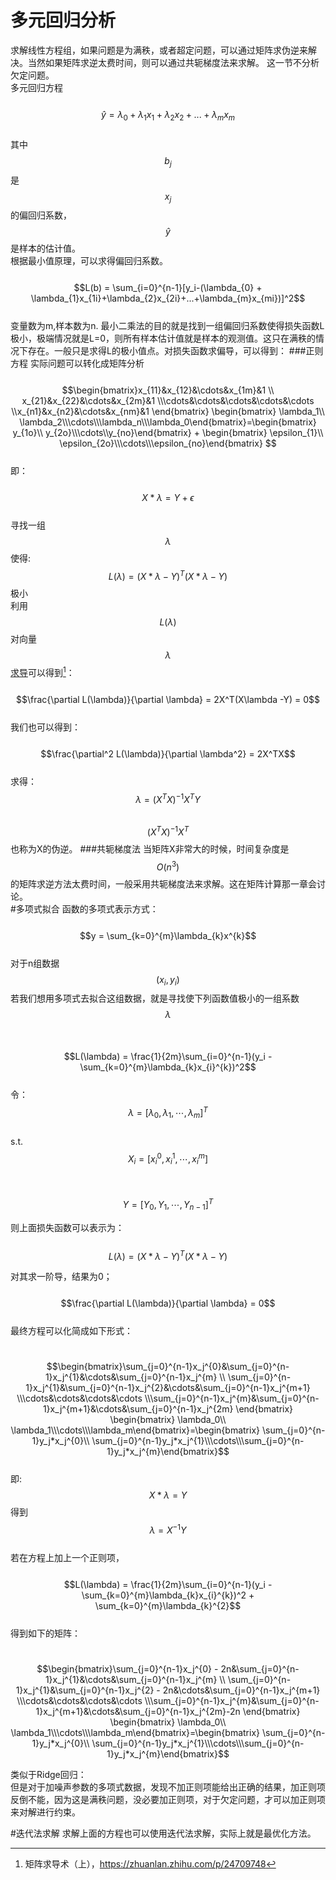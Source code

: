 # 多元回归分析
求解线性方程组，如果问题是为满秩，或者超定问题，可以通过矩阵求伪逆来解决。当然如果矩阵求逆太费时间，则可以通过共轭梯度法来求解。   这一节不分析欠定问题。  
多元回归方程  
&emsp;&emsp;$$\hat y = \lambda_{0} + \lambda_{1}x_{1}+\lambda_{2}x_{2}+...+\lambda_{m}x_{m}$$  
其中$$b_j$$是$$x_j$$的偏回归系数，$$\hat y$$是样本的估计值。  
根据最小值原理，可以求得偏回归系数。  
&emsp;&emsp;$$L(b) = \sum_{i=0}^{n-1}[y_i-(\lambda_{0} + \lambda_{1}x_{1i}+\lambda_{2}x_{2i}+...+\lambda_{m}x_{mi})]^2$$  
变量数为m,样本数为n. 最小二乘法的目的就是找到一组偏回归系数使得损失函数L极小，极端情况就是L=0，则所有样本估计值就是样本的观测值。这只在满秩的情况下存在。一般只是求得L的极小值点。对损失函数求偏导，可以得到：
###正则方程
实际问题可以转化成矩阵分析  
&emsp;&emsp;$$\begin{bmatrix}x_{11}&x_{12}&\cdots&x_{1m}&1
\\ x_{21}&x_{22}&\cdots&x_{2m}&1
\\\cdots&\cdots&\cdots&\cdots&\cdots
\\x_{n1}&x_{n2}&\cdots&x_{nm}&1
\end{bmatrix}
\begin{bmatrix} \lambda_1\\ \lambda_2\\\cdots\\\lambda_n\\\lambda_0\end{bmatrix}=\begin{bmatrix} y_{1o}\\ y_{2o}\\\cdots\\y_{no}\end{bmatrix} + \begin{bmatrix} \epsilon_{1}\\ \epsilon_{2o}\\\cdots\\\epsilon_{no}\end{bmatrix} $$  
即：  
&emsp;&emsp;$$X*\lambda = Y + \epsilon$$  
寻找一组$$\lambda$$使得:$$L(\lambda) = (X*\lambda - Y)^T(X*\lambda - Y)$$极小  
利用$$L(\lambda)$$对向量$$\lambda$$[求导](https://zhuanlan.zhihu.com/p/24709748)可以得到[^1]：  
&emsp;&emsp;$$\frac{\partial L(\lambda)}{\partial \lambda} = 2X^T(X\lambda -Y) = 0$$  
我们也可以得到：  
&emsp;&emsp;$$\frac{\partial^2 L(\lambda)}{\partial \lambda^2} = 2X^TX$$  
求得：$$\lambda = (X^TX)^{-1}X^TY$$  
$$(X^TX)^{-1}X^T$$也称为X的伪逆。
###共轭梯度法
当矩阵X非常大的时候，时间复杂度是$$O(n^3)$$的矩阵求逆方法太费时间，一般采用共轭梯度法来求解。这在矩阵计算那一章会讨论。  
#多项式拟合 
函数的多项式表示方式：  
&emsp;&emsp;$$y = \sum_{k=0}^{m}\lambda_{k}x^{k}$$  
对于n组数据$$(x_i,y_i)$$若我们想用多项式去拟合这组数据，就是寻找使下列函数值极小的一组系数$$\lambda$$  
&emsp;&emsp;$$L(\lambda) = \frac{1}{2m}\sum_{i=0}^{n-1}(y_i - \sum_{k=0}^{m}\lambda_{k}x_{i}^{k})^2$$  
令：
&emsp;&emsp;$$\lambda = [\lambda_0,\lambda_1,\cdots,\lambda_m]^T$$  
s.t.&emsp;$$X_i = [x_{i}^{0},x_{i}^{1},\cdots,x_{i}^{m}]$$  
&emsp;&emsp;$$Y = [Y_0,Y_1,\cdots,Y_{n-1}]^T$$  

则上面损失函数可以表示为：  
&emsp;&emsp;$$L(\lambda) = (X*\lambda - Y)^T(X*\lambda - Y)$$  

对其求一阶导，结果为0；   
&emsp;&emsp;$$\frac{\partial L(\lambda)}{\partial \lambda} = 0$$   
最终方程可以化简成如下形式：  

&emsp;&emsp;$$\begin{bmatrix}\sum_{j=0}^{n-1}x_j^{0}&\sum_{j=0}^{n-1}x_j^{1}&\cdots&\sum_{j=0}^{n-1}x_j^{m}
\\ \sum_{j=0}^{n-1}x_j^{1}&\sum_{j=0}^{n-1}x_j^{2}&\cdots&\sum_{j=0}^{n-1}x_j^{m+1}
\\\cdots&\cdots&\cdots&\cdots
\\\sum_{j=0}^{n-1}x_j^{m}&\sum_{j=0}^{n-1}x_j^{m+1}&\cdots&\sum_{j=0}^{n-1}x_j^{2m}
\end{bmatrix}
\begin{bmatrix} \lambda_0\\ \lambda_1\\\cdots\\\lambda_m\end{bmatrix}=\begin{bmatrix} \sum_{j=0}^{n-1}y_j*x_j^{0}\\ \sum_{j=0}^{n-1}y_j*x_j^{1}\\\cdots\\\sum_{j=0}^{n-1}y_j*x_j^{m}\end{bmatrix}$$   
即:$$X*\lambda = Y$$ 得到 $$\lambda = X^{-1}Y$$  
若在方程上加上一个正则项，  
&emsp;&emsp;$$L(\lambda) = \frac{1}{2m}\sum_{i=0}^{n-1}(y_i - \sum_{k=0}^{m}\lambda_{k}x_{i}^{k})^2 + \sum_{k=0}^{m}\lambda_{k}^{2}$$  
得到如下的矩阵：  

&emsp;&emsp;$$\begin{bmatrix}\sum_{j=0}^{n-1}x_j^{0} - 2n&\sum_{j=0}^{n-1}x_j^{1}&\cdots&\sum_{j=0}^{n-1}x_j^{m}
\\ \sum_{j=0}^{n-1}x_j^{1}&\sum_{j=0}^{n-1}x_j^{2} - 2n&\cdots&\sum_{j=0}^{n-1}x_j^{m+1}
\\\cdots&\cdots&\cdots&\cdots
\\\sum_{j=0}^{n-1}x_j^{m}&\sum_{j=0}^{n-1}x_j^{m+1}&\cdots&\sum_{j=0}^{n-1}x_j^{2m}-2n
\end{bmatrix}
\begin{bmatrix} \lambda_0\\ \lambda_1\\\cdots\\\lambda_m\end{bmatrix}=\begin{bmatrix} \sum_{j=0}^{n-1}y_j*x_j^{0}\\ \sum_{j=0}^{n-1}y_j*x_j^{1}\\\cdots\\\sum_{j=0}^{n-1}y_j*x_j^{m}\end{bmatrix}$$ 

类似于Ridge回归：  
但是对于加噪声参数的多项式数据，发现不加正则项能给出正确的结果，加正则项反倒不能，因为这是满秩问题，没必要加正则项，对于欠定问题，才可以加正则项来对解进行约束。  

#迭代法求解
求解上面的方程也可以使用迭代法求解，实际上就是最优化方法。



[^1]: 矩阵求导术（上），https://zhuanlan.zhihu.com/p/24709748

